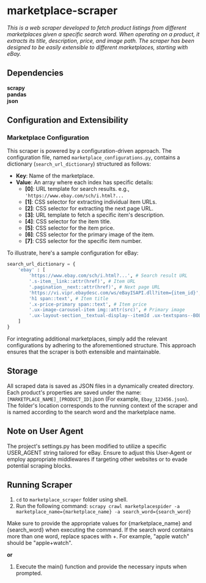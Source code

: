 # **marketplace-scraper**
_This is a web scraper developed to fetch product listings from different marketplaces given a specific search word. When operating on a product, it extracts its title, description, price, and image path. The scraper has been designed to be easily extensible to different marketplaces, starting with eBay._

## **Dependencies**

**scrapy**  
**pandas**  
**json**

## **Configuration and Extensibility**

### Marketplace Configuration

This scraper is powered by a configuration-driven approach. The configuration file, named `marketplace_configurations.py`, contains a dictionary (`search_url_dictionary`) structured as follows:

- **Key**: Name of the marketplace.
- **Value**: An array where each index has specific details:
    - **[0]**: URL template for search results. e.g., `'https://www.ebay.com/sch/i.html?...`
    - **[1]**: CSS selector for extracting individual item URLs.
    - **[2]**: CSS selector for extracting the next page URL.
    - **[3]**: URL template to fetch a specific item's description.
    - **[4]**: CSS selector for the item title.
    - **[5]**: CSS selector for the item price.
    - **[6]**: CSS selector for the primary image of the item.
    - **[7]**: CSS selector for the specific item number.

To illustrate, here's a sample configuration for eBay:

```python
search_url_dictionary = {
    'ebay' : [
        'https://www.ebay.com/sch/i.html?...', # Search result URL
        '.s-item__link::attr(href)', # Item URL
        '.pagination__next::attr(href)', # Next page URL
        'https://vi.vipr.ebaydesc.com/ws/eBayISAPI.dll?item={item_id}', # Item description
        'h1 span::text', # Item title
        '.x-price-primary span::text', # Item price
        '.ux-image-carousel-item img::attr(src)', # Primary image
        '.ux-layout-section__textual-display--itemId .ux-textspans--BOLD::text' # Item number
    ]
}
```
For integrating additional marketplaces, simply add the relevant configurations by adhering to the aforementioned structure. This approach ensures that the scraper is both extensible and maintainable.

## **Storage**
All scraped data is saved as JSON files in a dynamically created directory. Each product's properties are saved under the name: `[MARKETPLACE_NAME]_[PRODUCT_ID]`.json (For example, `Ebay_123456.json`). The folder's location corresponds to the running context of the scraper and is named according to the search word and the marketplace name. 


## **Note on User Agent**
The project's settings.py has been modified to utilize a specific USER_AGENT string tailored for eBay. Ensure to adjust this User-Agent or employ appropriate middlewares if targeting other websites or to evade potential scraping blocks.

## **Running Scraper**

1. `cd` to `marketplace_scraper` folder using shell.
2. Run the following command: `scrapy crawl marketplacespider -a marketplace_name={marketplace_name} -a search_word={search_word}`

Make sure to provide the appropriate values for {marketplace_name} and {search_word} when executing the command. If the search word contains more than one word, replace spaces with +. For example, "apple watch" should be "apple+watch".

**or**

1. Execute the main() function and provide the necessary inputs when prompted.